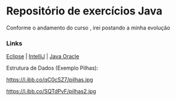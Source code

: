 # Repositório de exercícios Java

Conforme o andamento do curso , irei postando a minha evolução

### Links
[Eclipse](https://www.eclipse.org/downloads/)
|
[IntelliJ](https://www.jetbrains.com/pt-br/idea/)
|
[Java Oracle](https://www.oracle.com/java/technologies/)


Estrutura de Dados (Exemplo Pilhas):

https://i.ibb.co/qC0cSZ7/pilhas.jpg

https://i.ibb.co/SQTdPvF/pilhas2.jpg
